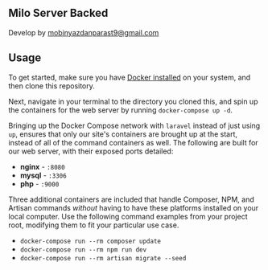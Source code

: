 ## Milo Server Backed

Develop by mobinyazdanparast9@gmail.com

## Usage

To get started, make sure you have [Docker installed](https://docs.docker.com/desktop/) on your system, and then clone this repository.

Next, navigate in your terminal to the directory you cloned this, and spin up the containers for the web server by running `docker-compose up -d`.

Bringing up the Docker Compose network with `laravel` instead of just using `up`, ensures that only our site's containers are brought up at the start, instead of all of the command containers as well. The following are built for our web server, with their exposed ports detailed:

- **nginx** - `:8080`
- **mysql** - `:3306`
- **php** - `:9000`

Three additional containers are included that handle Composer, NPM, and Artisan commands *without* having to have these platforms installed on your local computer. Use the following command examples from your project root, modifying them to fit your particular use case.

- `docker-compose run --rm composer update`
- `docker-compose run --rm npm run dev`
- `docker-compose run --rm artisan migrate --seed` 
